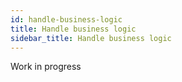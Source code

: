 ```yaml
---
id: handle-business-logic
title: Handle business logic
sidebar_title: Handle business logic
---
```


Work in progress